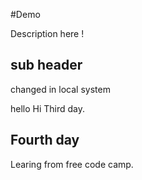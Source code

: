 #Demo

Description here !

## sub header
changed in local system

hello
Hi Third day.
## Fourth day 
Learing from free code camp.
